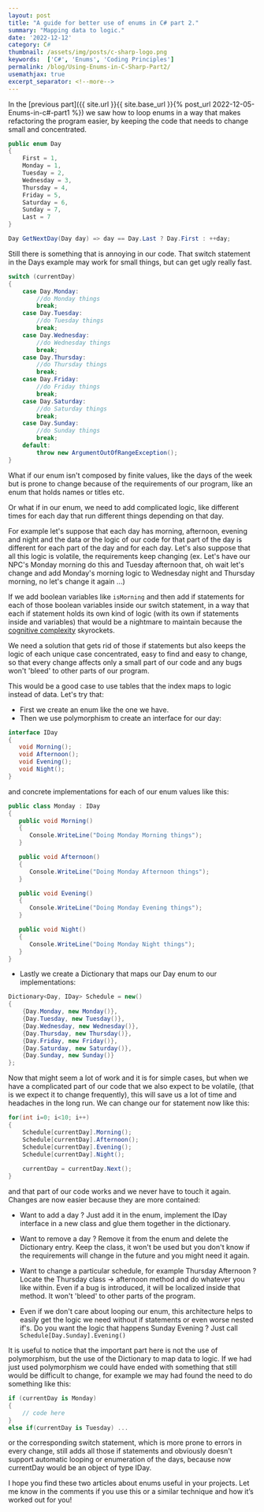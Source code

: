 ```yaml
---
layout: post
title: "A guide for better use of enums in C# part 2."
summary: "Mapping data to logic."
date: '2022-12-12'
category: C#
thumbnail: /assets/img/posts/c-sharp-logo.png
keywords:  ['C#', 'Enums', 'Coding Principles']
permalink: /blog/Using-Enums-in-C-Sharp-Part2/
usemathjax: true
excerpt_separator: <!--more-->
---
```

In the [previous part]({{ site.url }}{{ site.base_url }}{% post_url 2022-12-05-Enums-in-c#-part1 %}) we saw how to loop enums in a way that makes refactoring the program easier, by keeping the code that needs to change small and concentrated.

```cs
public enum Day
{
    First = 1,
    Monday = 1,
    Tuesday = 2,
    Wednesday = 3,
    Thursday = 4,
    Friday = 5,
    Saturday = 6,
    Sunday = 7,
    Last = 7
}

Day GetNextDay(Day day) => day == Day.Last ? Day.First : ++day;
```

Still there is something that is annoying in our code. That switch statement in the Days example may work for small things, but can get ugly really fast.

```cs
switch (currentDay)
{
    case Day.Monday:
        //do Monday things
        break;
    case Day.Tuesday:
        //do Tuesday things
        break;
    case Day.Wednesday:
        //do Wednesday things
        break;
    case Day.Thursday:
        //do Thursday things
        break;
    case Day.Friday:
        //do Friday things
        break;
    case Day.Saturday:
        //do Saturday things
        break;
    case Day.Sunday:
        //do Sunday things
        break;
    default:
        throw new ArgumentOutOfRangeException();
}
```

What if our enum isn't composed by finite values, like the days of the week but is prone to change because of the requirements of our program, like an enum that holds names or titles etc.

Or what if in our enum, we need to add complicated logic, like different times for each day that run different things depending on that day.
<!--more-->

For example let's suppose that each day has morning, afternoon, evening and night and the data or the logic of our code for that part of the day is different for each part of the day and for each day. Let's also suppose that all this logic is volatile, the requirements keep changing (ex. Let's have our NPC's Monday morning do this and Tuesday afternoon that, oh wait let's change and add Monday's morning logic to Wednesday night and Thursday morning, no let's change it again ...)

If we add boolean variables like ```isMorning``` and then add if statements for each of those boolean variables inside our switch statement, in a way that each if statement holds its own kind of logic (with its own if statements inside and variables) that would be a nightmare to maintain because the [cognitive complexity](https://www.sonarsource.com/docs/CognitiveComplexity.pdf) skyrockets.

We need a solution that gets rid of those if statements but also keeps the logic of each unique case concentrated, easy to find and easy to change, so that every change affects only a small part of our code and any bugs won't 'bleed' to other parts of our program.

This would be a good case to use tables that the index maps to logic instead of data. Let's try that:

* First we create an enum like the one we have.
* Then we use polymorphism to create an interface for our day:
  
```cs
interface IDay
{
   void Morning();
   void Afternoon();
   void Evening();
   void Night();
}
```

and concrete implementations for each of our enum values like this:

```cs
public class Monday : IDay
{
   public void Morning()
   {
      Console.WriteLine("Doing Monday Morning things");
   }

   public void Afternoon()
   {
      Console.WriteLine("Doing Monday Afternoon things");
   }

   public void Evening()
   {
      Console.WriteLine("Doing Monday Evening things");
   }

   public void Night()
   {
      Console.WriteLine("Doing Monday Night things");
   }
}
```

* Lastly we create a Dictionary that maps our Day enum to our implementations:
  
```cs
Dictionary<Day, IDay> Schedule = new()
{
    {Day.Monday, new Monday()},
    {Day.Tuesday, new Tuesday()},
    {Day.Wednesday, new Wednesday()},
    {Day.Thursday, new Thursday()},
    {Day.Friday, new Friday()},
    {Day.Saturday, new Saturday()},
    {Day.Sunday, new Sunday()}
};
```

Now that might seem a lot of work and it is for simple cases, but when we have a complicated part of our code that we also expect to be volatile, (that is we expect it to change frequently), this will save us a lot of time and headaches in the long run. We can change our for statement now like this:

```cs
for(int i=0; i<10; i++)
{
    Schedule[currentDay].Morning();
    Schedule[currentDay].Afternoon();
    Schedule[currentDay].Evening();
    Schedule[currentDay].Night();
    
    currentDay = currentDay.Next();
}
```

and that part of our code works and we never have to touch it again. Changes are now easier because they are more contained:
  
* Want to add a day ? Just add it in the enum, implement the IDay interface in a new class and glue them together in the dictionary.

* Want to remove a day ? Remove it from the enum and delete the Dictionary entry. Keep the class, it won't be used but you don't know if the requirements will change in the future and you might need it again.

* Want to change a particular schedule, for example Thursday Afternoon ? Locate the Thursday class -> afternoon method and do whatever you like within. Even if a bug is introduced, it will be localized inside that method. It won't 'bleed' to other parts of the program.

* Even if we don't care about looping our enum, this architecture helps to easily get the logic we need without if statements or even worse nested if's. Do you want the logic that happens Sunday Evening ? Just call ```Schedule[Day.Sunday].Evening()```
  
It is useful to notice that the important part here is not the use of polymorphism, but the use of the Dictionary to map data to logic. If we had just used polymorphism we could have ended with something that still would be difficult to change, for example we may had found the need to do something like this:

```cs
if (currentDay is Monday)
{
    // code here
}
else if(currentDay is Tuesday) ...
```

or the corresponding switch statement, which is more prone to errors in every change, still adds all those if statements and obviously doesn't support automatic looping or enumeration of the days, because now currentDay would be an object of type IDay.

I hope you find these two articles about enums useful in your projects. Let me know in the comments if you use this or a similar technique and how it’s worked out for you!
